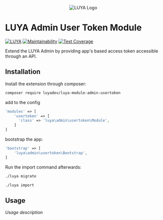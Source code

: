 <p align="center">
  <img src="https://raw.githubusercontent.com/luyadev/luya/master/docs/logo/luya-logo-0.2x.png" alt="LUYA Logo"/>
</p>

# LUYA Admin User Token Module

[![LUYA](https://img.shields.io/badge/Powered%20by-LUYA-brightgreen.svg)](https://luya.io)
[![Maintainability](https://api.codeclimate.com/v1/badges/48bcbaece4a451825e24/maintainability)](https://codeclimate.com/github/luyadev/luya-module-admin-usertoken/maintainability)
[![Test Coverage](https://api.codeclimate.com/v1/badges/48bcbaece4a451825e24/test_coverage)](https://codeclimate.com/github/luyadev/luya-module-admin-usertoken/test_coverage)

Extend the LUYA Admin by providing app's based access token accessible through an API.

## Installation

Install the extension through composer:

```sh
composer require luyadev/luya-module-admin-usertoken
```

add to the config

```php
'modules' => [
    'usertoken' => [
      'class' => 'luya\admin\usertoken\Module',
    ]
]
```

bootstrap the app:

```php
'bootstrap' => [
    'luya\admin\usertoken\Bootstrap',
]
```

Run the import command afterwards:

```sh
./luya migrate
```

```sh
./luya import
```

## Usage

*Usage description*
